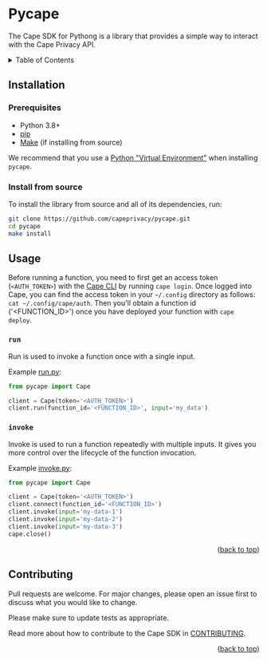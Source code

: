 # Pycape

The Cape SDK for Pythong is a library that provides a simple way to interact with the Cape Privacy API.

<details>
  <summary>Table of Contents</summary>
  <ol>
    <li><a href="#installation">Installation</a></li>
    <li><a href="#usage">Usage</a></li>
    <li><a href="#contributing">Contributing</a></li>
  </ol>
</details>


## Installation

### Prerequisites

* Python 3.8+
* [pip](https://pip.pypa.io/en/stable/installing/)
* [Make](https://www.gnu.org/software/make/) (if installing from source)

We recommend that you use a [Python "Virtual Environment"](https://packaging.python.org/tutorials/installing-packages/#creating-virtual-environments) when installing `pycape`.

### Install from source

To install the library from source and all of its dependencies, run:
```sh
git clone https://github.com/capeprivacy/pycape.git
cd pycape
make install
```

## Usage

Before running a function, you need to first get an access token (`<AUTH_TOKEN>`) with the [Cape CLI](https://github.com/capeprivacy/cli) by running `cape login`. Once logged into Cape, you can find the access token in your `~/.config` directory as follows: `cat ~/.config/cape/auth`. Then you'll obtain a function id ('<FUNCTION_ID>') once you have deployed your function with `cape deploy`.

### `run`

Run is used to invoke a function once with a single input.

Example [run.py](https://github.com/capeprivacy/pycape/tree/main/examples/run.py):

```py
from pycape import Cape

client = Cape(token='<AUTH_TOKEN>')
client.run(function_id='<FUNCTION_ID>', input='my_data')
```

### `invoke`

Invoke is used to run a function repeatedly with multiple inputs. It gives you more control over the lifecycle of the function invocation.

Example [invoke.py](https://github.com/capeprivacy/pycape/blob/main/examples/invoke.py):

```py
from pycape import Cape

client = Cape(token='<AUTH_TOKEN>')
client.connect(function_id='<FUNCTION_ID>')
client.invoke(input='my-data-1')
client.invoke(input='my-data-2')
client.invoke(input='my-data-3')
cape.close()
```

<p align="right">(<a href="#top">back to top</a>)</p>

## Contributing

Pull requests are welcome. For major changes, please open an issue first to discuss what you would like to change.

Please make sure to update tests as appropriate.

Read more about how to contribute to the Cape SDK in [CONTRIBUTING](https://github.com/capeprivacy/pycape/tree/main/CONTRIBUTING.md).

<p align="right">(<a href="#top">back to top</a>)</p>

